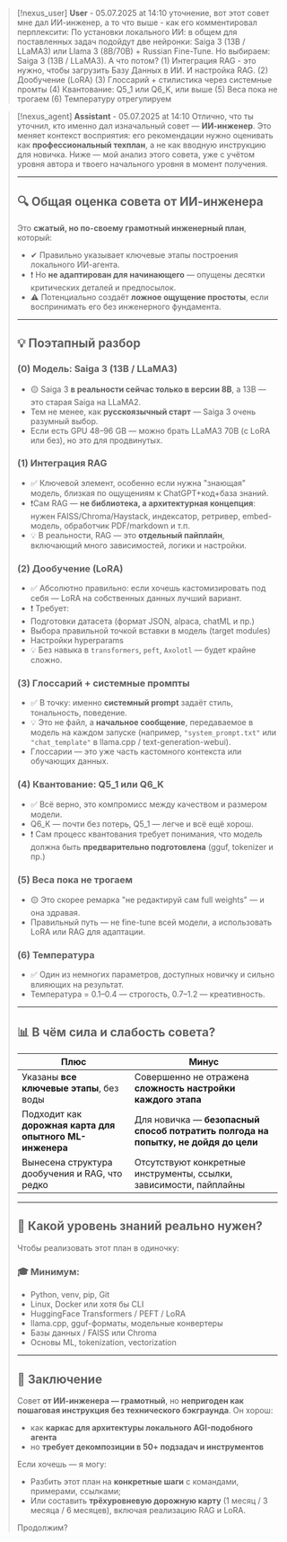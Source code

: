>[!nexus_user] **User** - 05.07.2025 at 14:10
> уточнение, вот этот совет мне дал ИИ-инженер, а то что выше - как его комментировал перплексити: По установки локального ИИ: в общем для поставленных задач подойдут две нейронки: Saiga 3 (13B / LLaMA3) или Llama 3 (8B/70B) + Russian Fine-Tune. Но выбираем: Saiga 3 (13B / LLaMA3).
> А что потом?
> (1) Интеграция RAG - это нужно, чтобы загрузить Базу Данных в ИИ. И настройка RAG.
> (2) Дообучение (LoRA)
> (3) Глоссарий + стилистика через системные промты
> (4) Квантование: Q5_1 или Q6_K, или выше
> (5) Веса пока не трогаем
> (6) Температуру отрегулируем
<!-- UID: 7ff9ea6b-394f-4905-8d87-4feba26bcddf -->




>[!nexus_agent] **Assistant** - 05.07.2025 at 14:10
> Отлично, что ты уточнил, кто именно дал изначальный совет — **ИИ-инженер**. Это меняет контекст восприятия: его рекомендации нужно оценивать как **профессиональный техплан**, а не как вводную инструкцию для новичка. Ниже — мой анализ этого совета, уже с учётом уровня автора и твоего начального уровня в момент получения.
> 
> ---
> 
> ## 🔍 Общая оценка совета от ИИ-инженера
> 
> Это **сжатый, но по-своему грамотный инженерный план**, который:
> 
> - ✔ Правильно указывает ключевые этапы построения локального ИИ-агента.
> - ❗ Но **не адаптирован для начинающего** — опущены десятки критических деталей и предпосылок.
> - ⚠ Потенциально создаёт **ложное ощущение простоты**, если воспринимать его без инженерного фундамента.
> 
> ---
> 
> ## 💡 Поэтапный разбор
> 
> ### **(0) Модель: Saiga 3 (13B / LLaMA3)**
> 
> - 🟡 Saiga 3 **в реальности сейчас только в версии 8B**, а 13B — это старая Saiga на LLaMA2.
> - Тем не менее, как **русскоязычный старт** — Saiga 3 очень разумный выбор.
> - Если есть GPU 48–96 GB — можно брать LLaMA3 70B (с LoRA или без), но это для продвинутых.
> 
> ### **(1) Интеграция RAG**
> 
> - ✅ Ключевой элемент, особенно если нужна "знающая" модель, близкая по ощущениям к ChatGPT+код+база знаний.
> - ❗️Сам RAG — **не библиотека, а архитектурная концепция**: нужен FAISS/Chroma/Haystack, индексатор, ретривер, embed-модель, обработчик PDF/markdown и т.п.
> - 💡 В реальности, RAG — это **отдельный пайплайн**, включающий много зависимостей, логики и настройки.
> 
> ### **(2) Дообучение (LoRA)**
> 
> - ✅ Абсолютно правильно: если хочешь кастомизировать под себя — LoRA на собственных данных лучший вариант.
> - ❗ Требует:
>  - Подготовки датасета (формат JSON, alpaca, chatML и пр.)
>  - Выбора правильной точкой вставки в модель (target modules)
>  - Настройки hyperparams
> - 💡 Без навыка в `transformers`, `peft`, `Axolotl` — будет крайне сложно.
> 
> ### **(3) Глоссарий + системные промпты**
> 
> - ✅ В точку: именно **системный prompt** задаёт стиль, тональность, поведение.
> - 💡 Это не файл, а **начальное сообщение**, передаваемое в модель на каждом запуске (например, `"system_prompt.txt"` или `"chat_template"` в llama.cpp / text-generation-webui).
> - Глоссарии — это уже часть кастомного контекста или обучающих данных.
> 
> ### **(4) Квантование: Q5_1 или Q6_K**
> 
> - ✅ Всё верно, это компромисс между качеством и размером модели.
> - Q6_K — почти без потерь, Q5_1 — легче и всё ещё хорош.
> - ❗ Сам процесс квантования требует понимания, что модель должна быть **предварительно подготовлена** (gguf, tokenizer и пр.)
> 
> ### **(5) Веса пока не трогаем**
> 
> - 🟡 Это скорее ремарка "не редактируй сам full weights" — и она здравая.
> - Правильный путь — не fine-tune всей модели, а использовать LoRA или RAG для адаптации.
> 
> ### **(6) Температура**
> 
> - ✅ Один из немногих параметров, доступных новичку и сильно влияющих на результат.
> - Температура = 0.1–0.4 — строгость, 0.7–1.2 — креативность.
> 
> ---
> 
> ## 📊 В чём сила и слабость совета?
> 
> | Плюс | Минус |
> |------|-------|
> | Указаны **все ключевые этапы**, без воды | Совершенно не отражена **сложность настройки каждого этапа** |
> | Подходит как **дорожная карта для опытного ML-инженера** | Для новичка — **безопасный способ потратить полгода на попытку, не дойдя до цели** |
> | Вынесена структура дообучения и RAG, что редко | Отсутствуют конкретные инструменты, ссылки, зависимости, пайплайны |
> 
> ---
> 
> ## 📘 Какой уровень знаний реально нужен?
> 
> Чтобы реализовать этот план в одиночку:
> 
> ### 🎓 Минимум:
> - Python, venv, pip, Git
> - Linux, Docker или хотя бы CLI
> - HuggingFace Transformers / PEFT / LoRA
> - llama.cpp, gguf-форматы, модельные конвертеры
> - Базы данных / FAISS или Chroma
> - Основы ML, tokenization, vectorization
> 
> ---
> 
> ## 🧭 Заключение
> 
> Совет **от ИИ-инженера — грамотный**, но **непригоден как пошаговая инструкция без технического бэкграунда**. Он хорош:
> - как **каркас для архитектуры локального AGI-подобного агента**
> - но **требует декомпозиции в 50+ подзадач и инструментов**
> 
> Если хочешь — я могу:
> - Разбить этот план на **конкретные шаги** с командами, примерами, ссылками;
> - Или составить **трёхуровневую дорожную карту** (1 месяц / 3 месяца / 6 месяцев), включая реализацию RAG и LoRA.
> 
> Продолжим?
<!-- UID: e9ead81d-b396-4463-b2e7-83b831b2010d -->